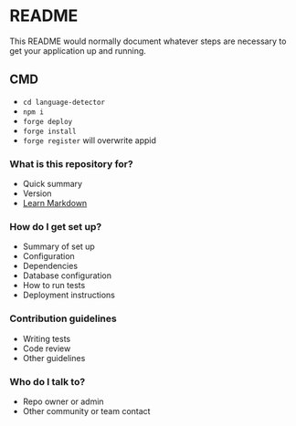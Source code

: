 # README #

This README would normally document whatever steps are necessary to get your application up and running.

## CMD
- `cd language-detector`
- `npm i`
- `forge deploy`
- `forge install`
- `forge register` will overwrite appid

### What is this repository for? ###

* Quick summary
* Version
* [Learn Markdown](https://bitbucket.org/tutorials/markdowndemo)

### How do I get set up? ###

* Summary of set up
* Configuration
* Dependencies
* Database configuration
* How to run tests
* Deployment instructions

### Contribution guidelines ###

* Writing tests
* Code review
* Other guidelines

### Who do I talk to? ###

* Repo owner or admin
* Other community or team contact